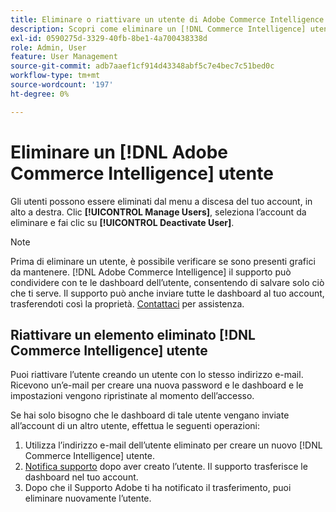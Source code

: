 ```yaml
---
title: Eliminare o riattivare un utente di Adobe Commerce Intelligence
description: Scopri come eliminare un [!DNL Commerce Intelligence] utente.
exl-id: 0590275d-3329-40fb-8be1-4a700438338d
role: Admin, User
feature: User Management
source-git-commit: adb7aaef1cf914d43348abf5c7e4bec7c51bed0c
workflow-type: tm+mt
source-wordcount: '197'
ht-degree: 0%

---
```


# Eliminare un [!DNL Adobe Commerce Intelligence] utente

Gli utenti possono essere eliminati dal menu a discesa del tuo account, in alto a destra. Clic **[!UICONTROL Manage Users]**, seleziona l’account da eliminare e fai clic su **[!UICONTROL Deactivate User]**.

>[!NOTE]
>
>Prima di eliminare un utente, è possibile verificare se sono presenti grafici da mantenere. [!DNL Adobe Commerce Intelligence] il supporto può condividere con te le dashboard dell’utente, consentendo di salvare solo ciò che ti serve. Il supporto può anche inviare tutte le dashboard al tuo account, trasferendoti così la proprietà. [Contattaci](../../guide-overview.md#Submitting-a-Support-Ticket) per assistenza.

## Riattivare un elemento eliminato [!DNL Commerce Intelligence] utente

Puoi riattivare l’utente creando un utente con lo stesso indirizzo e-mail. Ricevono un’e-mail per creare una nuova password e le dashboard e le impostazioni vengono ripristinate al momento dell’accesso.

Se hai solo bisogno che le dashboard di tale utente vengano inviate all’account di un altro utente, effettua le seguenti operazioni:

1. Utilizza l’indirizzo e-mail dell’utente eliminato per creare un nuovo [!DNL Commerce Intelligence] utente.
1. [Notifica supporto](https://experienceleague.adobe.com/docs/commerce-knowledge-base/kb/troubleshooting/miscellaneous/mbi-service-policies.html) dopo aver creato l’utente. Il supporto trasferisce le dashboard nel tuo account.
1. Dopo che il Supporto Adobe ti ha notificato il trasferimento, puoi eliminare nuovamente l’utente.
